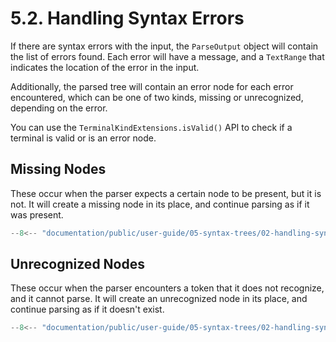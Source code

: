 # 5.2. Handling Syntax Errors

If there are syntax errors with the input, the `ParseOutput` object will contain the list of errors found.
Each error will have a message, and a `TextRange` that indicates the location of the error in the input.

Additionally, the parsed tree will contain an error node for each error encountered, which can be one of two kinds, missing or unrecognized, depending on the error.

You can use the `TerminalKindExtensions.isValid()` API to check if a terminal is valid or is an error node.

## Missing Nodes

These occur when the parser expects a certain node to be present, but it is not.
It will create a missing node in its place, and continue parsing as if it was present.

```ts title="missing-error-nodes.mts"
--8<-- "documentation/public/user-guide/05-syntax-trees/02-handling-syntax-errors/examples/01-missing-error-nodes.test.mts"
```

## Unrecognized Nodes

These occur when the parser encounters a token that it does not recognize, and it cannot parse.
It will create an unrecognized node in its place, and continue parsing as if it doesn't exist.

```ts title="unrecognized-error-nodes.mts"
--8<-- "documentation/public/user-guide/05-syntax-trees/02-handling-syntax-errors/examples/02-unrecognized-error-nodes.test.mts"
```
